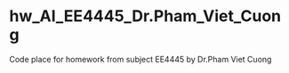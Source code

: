 # hw_AI_EE4445_Dr.Pham_Viet_Cuong
Code place for homework from subject EE4445 by Dr.Pham Viet Cuong
